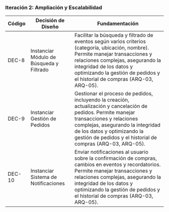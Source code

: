 ### Iteración 2: Ampliación y Escalabilidad

| Código | Decisión de Diseño               | Fundamentación                                                                                                                             |
|--------|----------------------------------|-------------------------------------------------------------------------------------------------------------------------------------------|
| DEC-8  | Instanciar Módulo de Búsqueda y Filtrado | Facilitar la búsqueda y filtrado de eventos según varios criterios (categoría, ubicación, nombre). Permite manejar transacciones y relaciones complejas, asegurando la integridad de los datos y optimizando la gestión de pedidos y el historial de compras (ARQ-03, ARQ-05). |
| DEC-9  | Instanciar Gestión de Pedidos    | Gestionar el proceso de pedidos, incluyendo la creación, actualización y cancelación de pedidos. Permite manejar transacciones y relaciones complejas, asegurando la integridad de los datos y optimizando la gestión de pedidos y el historial de compras (ARQ-03, ARQ-05). |
| DEC-10  | Instanciar Sistema de Notificaciones | Enviar notificaciones al usuario sobre la confirmación de compras, cambios en eventos y recordatorios. Permite manejar transacciones y relaciones complejas, asegurando la integridad de los datos y optimizando la gestión de pedidos y el historial de compras (ARQ-03, ARQ-05). |